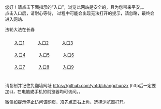 您好！请点击下面指示的“入口”，浏览此网站是安全的，且为您带来平安。。 <br/>
点击入口后，请耐心等待， 过程中可能会出现无法打开的提示，请忽略，最终会进入网站. </br>

法轮大法在长春<br/>
<div style="padding:10px"><a style="margin:20px" target="_blank" href="https://djuvvf09ediu6.cloudfront.net/2Qpsp?oasux" id="ccLink1" rel="nofollow">入口1</a> <a target="_blank" style="margin:20px" href="https://d2lhm1e3u7la3i.cloudfront.net/2Qpsp?dmcgmxuy" id="ccLink2" rel="nofollow">入口2</a> <a style="margin:20px" target="_blank" href="https://d1rw9mh6yabp41.cloudfront.net/2Qpsp?jxlmo" id="ccLink3" rel="nofollow">入口3</a></div>

<div style="padding:10px" ><a style="margin:20px" target="_blank" href="https://djuvvf09ediu6.cloudfront.net/2Qpsp?oasux" id="ccLink4" rel="nofollow">入口4</a> <a style="margin:20px" href="https://d2lhm1e3u7la3i.cloudfront.net/2Qpsp?dmcgmxuy" target="_blank" id="ccLink5" rel="nofollow">入口5</a> <a style="margin:20px" href="https://d1rw9mh6yabp41.cloudfront.net/2Qpsp?jxlmo" target="_blank" id="ccLink6" rel="nofollow">入口6</a></div>

<div style="padding:10px"><a style="margin:20px" target="_blank" href="https://djuvvf09ediu6.cloudfront.net/2Qpsp?oasux" id="ccLink7" rel="nofollow">入口7</a> <a style="margin:20px" href="https://d2lhm1e3u7la3i.cloudfront.net/2Qpsp?dmcgmxuy" target="_blank" id="ccLink8" rel="nofollow">入口8</a> <a style="margin:20px" target="_blank" href="https://d1rw9mh6yabp41.cloudfront.net/2Qpsp?jxlmo" id="ccLink9" rel="nofollow">入口9</a></div>

<br/>



请复制并记住免翻墙网址 https://github.com/yntd/changchunzx (http后一定要加s)，在电脑或手机的浏览器均可访问。。<br/>

微信如提示停止访问该网页，须先点击右上角，选择浏览器打开。
